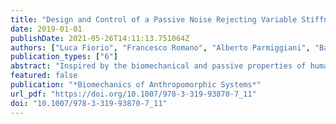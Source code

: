 ```yaml
---
title: "Design and Control of a Passive Noise Rejecting Variable Stiffness Actuator"
date: 2019-01-01
publishDate: 2021-05-26T14:11:13.751064Z
authors: ["Luca Fiorio", "Francesco Romano", "Alberto Parmiggiani", "Bastien Berret", "Giorgio Metta", "Francesco Nori"]
publication_types: ["6"]
abstract: "Inspired by the biomechanical and passive properties of human muscles, we present a novel actuator named passive noise rejecting Variable Stiffness Actuator (pnrVSA). For a single actuated joint, the proposed design adopts two motor-gear groups in an agonist-antagonist configuration coupled to the joint via serial non-linear springs. From a mechanical standpoint, the introduced novelty resides in two parallel non-linear springs connecting the internal motor-gear groups to the actuator frame. These additional elastic elements create a closed force path that mechanically attenuates the effects of external noise. We further explore the properties of this novel actuator by modeling the effect of gears static frictions on the output joint equilibrium position during the co-contraction of the agonist and antagonist side of the actuator. As a result, we found an analytical condition on the spring potential energies to guarantee that co-activation reduces the effect of friction on the joint equilibrium position. The design of an optimized set of springs respecting this condition leads to the construction of a prototype of our actuator. To conclude the work, we also present two control solutions that exploit the mechanical design of the actuator allowing to control both the joint stiffness and the joint equilibrium position."
featured: false
publication: "*Biomechanics of Anthropomorphic Systems*"
url_pdf: "https://doi.org/10.1007/978-3-319-93870-7_11"
doi: "10.1007/978-3-319-93870-7_11"
---
```


